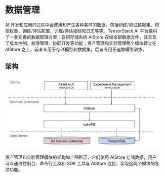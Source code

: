 # 数据管理

AI 开发和应用的过程中会使用和产生各种各样的数据，包括训练/测试数据集、模型权重、训练/评估配置、训练/评估指标和日志等等。TensorStack AI 平台提供了一套完善的数据管理方案：自研存储系统 AIStore 存储全部数据文件，其实现了版本控制、权限管理、协同开发等功能；资产管理和实验管理两个模块建立在 AIStore 之上，前者专用于存储模型和数据集，后者专用于追踪模型训练。

## 架构

![structure](../../assets/modules/data/architecture.png)

资产管理和实验管理模块的架构如上图所示，它们使用 AIStore 存储数据，用户可以通过控制台、命令行工具和 SDK 工具与 AIStore 连接，实现这两个模块的各项功能。
